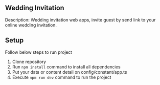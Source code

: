 ## Wedding Invitation

Description: Wedding invitation web apps, invite guest by send link to your online wedding invitation.

## Setup

Follow below steps to run project

1. Clone repository
2. Run `npm install` command to install all dependencies
3. Put your data or content detail on config/constant/app.ts
4. Execute `npm run dev` command to run the project
